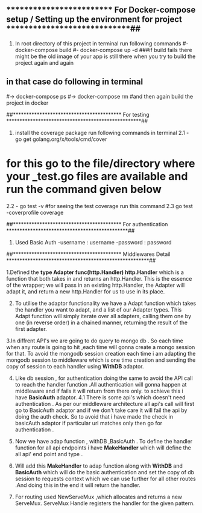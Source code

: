 ## ************************ For Docker-compose setup / Setting up the environment for project ****************************##
1. In root directory of this project in terminal run following commands 
#- docker-compose build
#- docker-compose up -d
###if build fails there might be the old image of your app is still there when you try to build the project again and again 
## in that case do following in terminal 
#-> docker-compose ps
#-> docker-compose rm 
#and then again build the project in docker

##***************************************** For testing ***************************************************##
1. install the coverage package  run following commands in terminal
 2.1 - go get golang.org/x/tools/cmd/cover
 # for this go to the file/directory where your _test.go files are available and run the command given below
 2.2 - go test -v 
 #for seeing the test coverage run this command 
 2.3 go test -coverprofile  coverage

##***************************************** For authentication **********************************************##
1. Used Basic Auth 
-username : username
-password : password 

##***************************************** Middlewares Detail ******************************************************##
 
1.Defined the **type Adapter func(http.Handler) http.Handler**  which  is a function that both takes in and returns an http.Handler. 
This is the essence of the wrapper; we will pass in an existing http.Handler, the Adapter will adapt it, 
and return a new http.Handler for us to use in its place.

2. To utilise the adaptor functionality we have a  Adapt function which takes the handler you want to adapt, and a list of our Adapter types. 
This Adapt function will simply iterate over all adapters, calling them one by one (in reverse order) in a chained manner,
 returning the result of the first adapter. 
 
3.In diffrent API's we are going to do query to mongo db . So each time when any route is going to hit ,each time will gonna create a
mongo session for that. To avoid the mongodb session creation each time i am adapting the mongodb session to middleware which is one time creation and 
sending the copy of session to each handler using **WithDB** adaptor.    

4. Like db session , for authentication doing the same to avoid the API call to reach the handler function .All authentication will gonna happen at
 middleware and if fails it will return from there only. to achieve this i have **BasicAuth** adaptor. 
 4.1 There is some api's which doesn't need authentication . As per our middleware architecture all api's call will first go to BasicAuth
 adaptor and if we don't take care it will fail the api by doing the auth check. So to avoid that i have made the check in basicAuth adaptor if particular 
 url matches only then go for authentication .
 
5. Now we have adap function , withDB ,BasicAuth . To define the handler function for all api endpoints i have **MakeHandler** which
will define the all api' end point and type .

6. Will add this  **MakeHandler** to adap function along with **WithDB** and **BasicAuth** which will do the basic authentication and set the 
copy of db session to requests context which we can use further for all other routes .And doing this in the end it will return the handler.

7. For routing used NewServeMux ,which allocates and returns a new ServeMux. ServeMux Handle registers the handler for the given pattern.